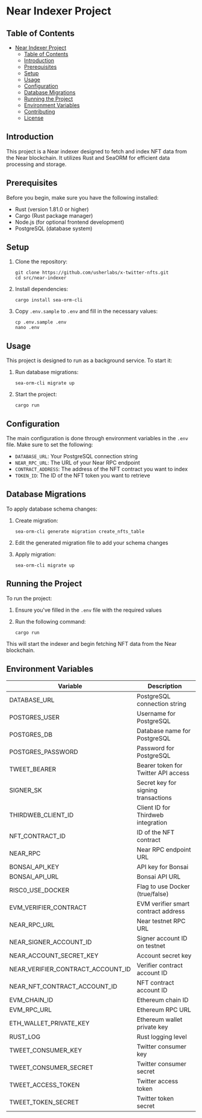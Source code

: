 
# Near Indexer Project

## Table of Contents

- [Near Indexer Project](#near-indexer-project)
  - [Table of Contents](#table-of-contents)
  - [Introduction](#introduction)
  - [Prerequisites](#prerequisites)
  - [Setup](#setup)
  - [Usage](#usage)
  - [Configuration](#configuration)
  - [Database Migrations](#database-migrations)
  - [Running the Project](#running-the-project)
  - [Environment Variables](#environment-variables)
  - [Contributing](#contributing)
  - [License](#license)

## Introduction

This project is a Near indexer designed to fetch and index NFT data from the Near blockchain. It utilizes Rust and SeaORM for efficient data processing and storage.

## Prerequisites

Before you begin, make sure you have the following installed:

- Rust (version 1.81.0 or higher)
- Cargo (Rust package manager)
- Node.js (for optional frontend development)
- PostgreSQL (database system)

## Setup

1. Clone the repository:
   ```
   git clone https://github.com/usherlabs/x-twitter-nfts.git
   cd src/near-indexer
   ```

2. Install dependencies:
   ```
   cargo install sea-orm-cli
   ```

3. Copy `.env.sample` to `.env` and fill in the necessary values:
   ```
   cp .env.sample .env
   nano .env
   ```

## Usage

This project is designed to run as a background service. To start it:

1. Run database migrations:
   ```
   sea-orm-cli migrate up
   ```

2. Start the project:
   ```
   cargo run
   ```

## Configuration

The main configuration is done through environment variables in the `.env` file. Make sure to set the following:

- `DATABASE_URL`: Your PostgreSQL connection string
- `NEAR_RPC_URL`: The URL of your Near RPC endpoint
- `CONTRACT_ADDRESS`: The address of the NFT contract you want to index
- `TOKEN_ID`: The ID of the NFT token you want to retrieve

## Database Migrations

To apply database schema changes:

1. Create migration:
   ```
   sea-orm-cli generate migration create_nfts_table
   ```

2. Edit the generated migration file to add your schema changes

3. Apply migration:
   ```
   sea-orm-cli migrate up
   ```

## Running the Project

To run the project:

1. Ensure you've filled in the `.env` file with the required values

2. Run the following command:
   ```
   cargo run
   ```

This will start the indexer and begin fetching NFT data from the Near blockchain.

## Environment Variables

| Variable | Description |
|----------|-------------|
| DATABASE_URL | PostgreSQL connection string |
| POSTGRES_USER | Username for PostgreSQL |
| POSTGRES_DB | Database name for PostgreSQL |
| POSTGRES_PASSWORD | Password for PostgreSQL |
| TWEET_BEARER | Bearer token for Twitter API access |
| SIGNER_SK | Secret key for signing transactions |
| THIRDWEB_CLIENT_ID | Client ID for Thirdweb integration |
| NFT_CONTRACT_ID | ID of the NFT contract |
| NEAR_RPC | Near RPC endpoint URL |
| BONSAI_API_KEY | API key for Bonsai |
| BONSAI_API_URL | Bonsai API URL |
| RISC0_USE_DOCKER | Flag to use Docker (true/false) |
| EVM_VERIFIER_CONTRACT | EVM verifier smart contract address |
| NEAR_RPC_URL | Near testnet RPC URL |
| NEAR_SIGNER_ACCOUNT_ID | Signer account ID on testnet |
| NEAR_ACCOUNT_SECRET_KEY | Account secret key |
| NEAR_VERIFIER_CONTRACT_ACCOUNT_ID | Verifier contract account ID |
| NEAR_NFT_CONTRACT_ACCOUNT_ID | NFT contract account ID |
| EVM_CHAIN_ID | Ethereum chain ID |
| EVM_RPC_URL | Ethereum RPC URL |
| ETH_WALLET_PRIVATE_KEY | Ethereum wallet private key |
| RUST_LOG | Rust logging level |
| TWEET_CONSUMER_KEY | Twitter consumer key |
| TWEET_CONSUMER_SECRET | Twitter consumer secret |
| TWEET_ACCESS_TOKEN | Twitter access token |
| TWEET_TOKEN_SECRET | Twitter token secret |